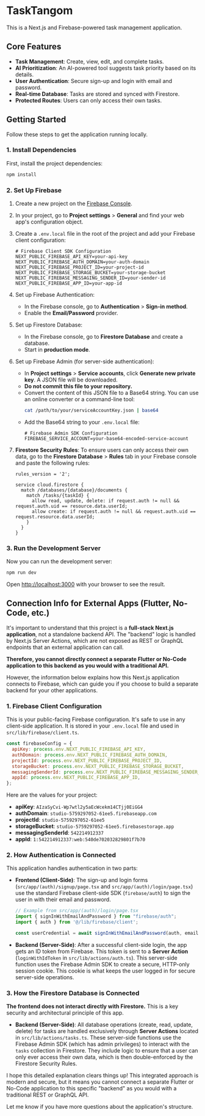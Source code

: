 # TaskTangom 

This is a Next.js and Firebase-powered task management application.

## Core Features

- **Task Management**: Create, view, edit, and complete tasks.
- **AI Prioritization**: An AI-powered tool suggests task priority based on its details.
- **User Authentication**: Secure sign-up and login with email and password.
- **Real-time Database**: Tasks are stored and synced with Firestore.
- **Protected Routes**: Users can only access their own tasks.

## Getting Started

Follow these steps to get the application running locally.

### 1. Install Dependencies

First, install the project dependencies:

```bash
npm install
```

### 2. Set Up Firebase

1.  Create a new project on the [Firebase Console](https://console.firebase.google.com/).
2.  In your project, go to **Project settings** > **General** and find your web app's configuration object.
3.  Create a `.env.local` file in the root of the project and add your Firebase client configuration:

    ```env
    # Firebase Client SDK Configuration
    NEXT_PUBLIC_FIREBASE_API_KEY=your-api-key
    NEXT_PUBLIC_FIREBASE_AUTH_DOMAIN=your-auth-domain
    NEXT_PUBLIC_FIREBASE_PROJECT_ID=your-project-id
    NEXT_PUBLIC_FIREBASE_STORAGE_BUCKET=your-storage-bucket
    NEXT_PUBLIC_FIREBASE_MESSAGING_SENDER_ID=your-sender-id
    NEXT_PUBLIC_FIREBASE_APP_ID=your-app-id
    ```

4.  Set up Firebase Authentication:
    *   In the Firebase console, go to **Authentication** > **Sign-in method**.
    *   Enable the **Email/Password** provider.

5.  Set up Firestore Database:
    *   In the Firebase console, go to **Firestore Database** and create a database.
    *   Start in **production mode**.

6.  Set up Firebase Admin (for server-side authentication):
    *   In **Project settings** > **Service accounts**, click **Generate new private key**. A JSON file will be downloaded.
    *   **Do not commit this file to your repository.**
    *   Convert the content of this JSON file to a Base64 string. You can use an online converter or a command-line tool:
        ```bash
        cat /path/to/your/serviceAccountKey.json | base64
        ```
    *   Add the Base64 string to your `.env.local` file:
        ```env
        # Firebase Admin SDK Configuration
        FIREBASE_SERVICE_ACCOUNT=your-base64-encoded-service-account
        ```

7.  **Firestore Security Rules**: To ensure users can only access their own data, go to the **Firestore Database** > **Rules** tab in your Firebase console and paste the following rules:

    ```
    rules_version = '2';

    service cloud.firestore {
      match /databases/{database}/documents {
        match /tasks/{taskId} {
          allow read, update, delete: if request.auth != null && request.auth.uid == resource.data.userId;
          allow create: if request.auth != null && request.auth.uid == request.resource.data.userId;
        }
      }
    }
    ```

### 3. Run the Development Server

Now you can run the development server:

```bash
npm run dev
```

Open [http://localhost:3000](http://localhost:3000) with your browser to see the result.

## Connection Info for External Apps (Flutter, No-Code, etc.)

It's important to understand that this project is a **full-stack Next.js application**, not a standalone backend API. The "backend" logic is handled by Next.js Server Actions, which are not exposed as REST or GraphQL endpoints that an external application can call.

**Therefore, you cannot directly connect a separate Flutter or No-Code application to this backend as you would with a traditional API.**

However, the information below explains how this Next.js application connects to Firebase, which can guide you if you choose to build a separate backend for your other applications.

### 1. Firebase Client Configuration

This is your public-facing Firebase configuration. It's safe to use in any client-side application. It is stored in your `.env.local` file and used in `src/lib/firebase/client.ts`.

```javascript
const firebaseConfig = {
  apiKey: process.env.NEXT_PUBLIC_FIREBASE_API_KEY,
  authDomain: process.env.NEXT_PUBLIC_FIREBASE_AUTH_DOMAIN,
  projectId: process.env.NEXT_PUBLIC_FIREBASE_PROJECT_ID,
  storageBucket: process.env.NEXT_PUBLIC_FIREBASE_STORAGE_BUCKET,
  messagingSenderId: process.env.NEXT_PUBLIC_FIREBASE_MESSAGING_SENDER_ID,
  appId: process.env.NEXT_PUBLIC_FIREBASE_APP_ID,
};
```

Here are the values for your project:
- **apiKey**: `AIzaSyCvi-Wp7wtl2y5aEcWcekm14CTjj0EiGG4`
- **authDomain**: `studio-5759297052-61ee5.firebaseapp.com`
- **projectId**: `studio-5759297052-61ee5`
- **storageBucket**: `studio-5759297052-61ee5.firebasestorage.app`
- **messagingSenderId**: `542214912337`
- **appId**: `1:542214912337:web:540de702032829801f7b70`

### 2. How Authentication is Connected

This application handles authentication in two parts:

-   **Frontend (Client-Side)**: The sign-up and login forms (`src/app/(auth)/signup/page.tsx` and `src/app/(auth)/login/page.tsx`) use the standard Firebase client-side SDK (`firebase/auth`) to sign the user in with their email and password.
    ```javascript
    // Example from src/app/(auth)/login/page.tsx
    import { signInWithEmailAndPassword } from "firebase/auth";
    import { auth } from '@/lib/firebase/client';

    const userCredential = await signInWithEmailAndPassword(auth, email, password);
    ```
-   **Backend (Server-Side)**: After a successful client-side login, the app gets an ID token from Firebase. This token is sent to a **Server Action** (`loginWithIdToken` in `src/lib/actions/auth.ts`). This server-side function uses the Firebase Admin SDK to create a secure, HTTP-only session cookie. This cookie is what keeps the user logged in for secure server-side operations.

### 3. How the Firestore Database is Connected

**The frontend does not interact directly with Firestore.** This is a key security and architectural principle of this app.

-   **Backend (Server-Side)**: All database operations (create, read, update, delete) for tasks are handled exclusively through **Server Actions** located in `src/lib/actions/tasks.ts`. These server-side functions use the Firebase Admin SDK (which has admin privileges) to interact with the `tasks` collection in Firestore. They include logic to ensure that a user can only ever access their own data, which is then double-enforced by the Firestore Security Rules.

I hope this detailed explanation clears things up! This integrated approach is modern and secure, but it means you cannot connect a separate Flutter or No-Code application to this specific "backend" as you would with a traditional REST or GraphQL API.

Let me know if you have more questions about the application's structure.
